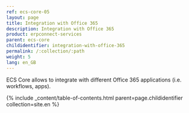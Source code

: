 ```yaml
---
ref: ecs-core-05
layout: page
title: Integration with Office 365
description: Integration with Office 365
product: erpconnect-services
parent: ecs-core
childidentifier: integration-with-office-365
permalink: /:collection/:path
weight: 5
lang: en_GB
---
```


ECS Core allows to integrate with different Office 365 applications (i.e. workflows, apps). 

{% include _content/table-of-contents.html parent=page.childidentifier collection=site.en %}